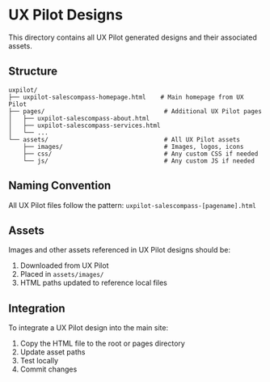 # UX Pilot Designs

This directory contains all UX Pilot generated designs and their associated assets.

## Structure

```
uxpilot/
├── uxpilot-salescompass-homepage.html    # Main homepage from UX Pilot
├── pages/                                 # Additional UX Pilot pages
│   ├── uxpilot-salescompass-about.html
│   ├── uxpilot-salescompass-services.html
│   └── ...
└── assets/                                # All UX Pilot assets
    ├── images/                            # Images, logos, icons
    ├── css/                               # Any custom CSS if needed
    └── js/                                # Any custom JS if needed
```

## Naming Convention

All UX Pilot files follow the pattern: `uxpilot-salescompass-[pagename].html`

## Assets

Images and other assets referenced in UX Pilot designs should be:
1. Downloaded from UX Pilot
2. Placed in `assets/images/`
3. HTML paths updated to reference local files

## Integration

To integrate a UX Pilot design into the main site:
1. Copy the HTML file to the root or pages directory
2. Update asset paths
3. Test locally
4. Commit changes
